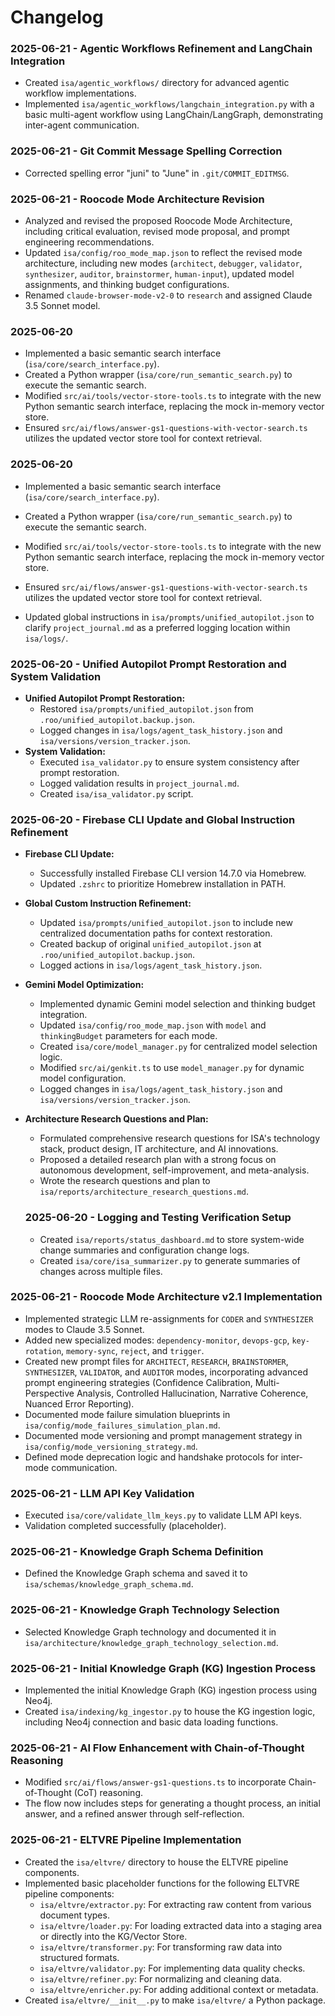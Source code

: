 # Changelog

### 2025-06-21 - Agentic Workflows Refinement and LangChain Integration
- Created `isa/agentic_workflows/` directory for advanced agentic workflow implementations.
- Implemented `isa/agentic_workflows/langchain_integration.py` with a basic multi-agent workflow using LangChain/LangGraph, demonstrating inter-agent communication.

### 2025-06-21 - Git Commit Message Spelling Correction
- Corrected spelling error "juni" to "June" in `.git/COMMIT_EDITMSG`.

### 2025-06-21 - Roocode Mode Architecture Revision
- Analyzed and revised the proposed Roocode Mode Architecture, including critical evaluation, revised mode proposal, and prompt engineering recommendations.
- Updated `isa/config/roo_mode_map.json` to reflect the revised mode architecture, including new modes (`architect`, `debugger`, `validator`, `synthesizer`, `auditor`, `brainstormer`, `human-input`), updated model assignments, and thinking budget configurations.
- Renamed `claude-browser-mode-v2-0` to `research` and assigned Claude 3.5 Sonnet model.

### 2025-06-20
- Implemented a basic semantic search interface (`isa/core/search_interface.py`).
- Created a Python wrapper (`isa/core/run_semantic_search.py`) to execute the semantic search.
- Modified `src/ai/tools/vector-store-tools.ts` to integrate with the new Python semantic search interface, replacing the mock in-memory vector store.
- Ensured `src/ai/flows/answer-gs1-questions-with-vector-search.ts` utilizes the updated vector store tool for context retrieval.

### 2025-06-20
- Implemented a basic semantic search interface (`isa/core/search_interface.py`).
- Created a Python wrapper (`isa/core/run_semantic_search.py`) to execute the semantic search.
- Modified `src/ai/tools/vector-store-tools.ts` to integrate with the new Python semantic search interface, replacing the mock in-memory vector store.
- Ensured `src/ai/flows/answer-gs1-questions-with-vector-search.ts` utilizes the updated vector store tool for context retrieval.


- Updated global instructions in `isa/prompts/unified_autopilot.json` to clarify `project_journal.md` as a preferred logging location within `isa/logs/`.

### 2025-06-20 - Unified Autopilot Prompt Restoration and System Validation

- **Unified Autopilot Prompt Restoration:**
  - Restored `isa/prompts/unified_autopilot.json` from `.roo/unified_autopilot.backup.json`.
  - Logged changes in `isa/logs/agent_task_history.json` and `isa/versions/version_tracker.json`.
- **System Validation:**
  - Executed `isa_validator.py` to ensure system consistency after prompt restoration.
  - Logged validation results in `project_journal.md`.
  - Created `isa/isa_validator.py` script.

### 2025-06-20 - Firebase CLI Update and Global Instruction Refinement

- **Firebase CLI Update:**
  - Successfully installed Firebase CLI version 14.7.0 via Homebrew.
  - Updated `.zshrc` to prioritize Homebrew installation in PATH.
- **Global Custom Instruction Refinement:**
  - Updated `isa/prompts/unified_autopilot.json` to include new centralized documentation paths for context restoration.
  - Created backup of original `unified_autopilot.json` at `.roo/unified_autopilot.backup.json`.
  - Logged actions in `isa/logs/agent_task_history.json`.
- **Gemini Model Optimization:**
  - Implemented dynamic Gemini model selection and thinking budget integration.
  - Updated `isa/config/roo_mode_map.json` with `model` and `thinkingBudget` parameters for each mode.
  - Created `isa/core/model_manager.py` for centralized model selection logic.
  - Modified `src/ai/genkit.ts` to use `model_manager.py` for dynamic model configuration.
  - Logged changes in `isa/logs/agent_task_history.json` and `isa/versions/version_tracker.json`.
- **Architecture Research Questions and Plan:**
  - Formulated comprehensive research questions for ISA's technology stack, product design, IT architecture, and AI innovations.
  - Proposed a detailed research plan with a strong focus on autonomous development, self-improvement, and meta-analysis.
  -   Wrote the research questions and plan to `isa/reports/architecture_research_questions.md`.
  
  ### 2025-06-20 - Logging and Testing Verification Setup
  - Created `isa/reports/status_dashboard.md` to store system-wide change summaries and configuration change logs.
  - Created `isa/core/isa_summarizer.py` to generate summaries of changes across multiple files.

### 2025-06-21 - Roocode Mode Architecture v2.1 Implementation
- Implemented strategic LLM re-assignments for `CODER` and `SYNTHESIZER` modes to Claude 3.5 Sonnet.
- Added new specialized modes: `dependency-monitor`, `devops-gcp`, `key-rotation`, `memory-sync`, `reject`, and `trigger`.
- Created new prompt files for `ARCHITECT`, `RESEARCH`, `BRAINSTORMER`, `SYNTHESIZER`, `VALIDATOR`, and `AUDITOR` modes, incorporating advanced prompt engineering strategies (Confidence Calibration, Multi-Perspective Analysis, Controlled Hallucination, Narrative Coherence, Nuanced Error Reporting).
- Documented mode failure simulation blueprints in `isa/config/mode_failures_simulation_plan.md`.
- Documented mode versioning and prompt management strategy in `isa/config/mode_versioning_strategy.md`.
- Defined mode deprecation logic and handshake protocols for inter-mode communication.

### 2025-06-21 - LLM API Key Validation
- Executed `isa/core/validate_llm_keys.py` to validate LLM API keys.
- Validation completed successfully (placeholder).

### 2025-06-21 - Knowledge Graph Schema Definition
- Defined the Knowledge Graph schema and saved it to `isa/schemas/knowledge_graph_schema.md`.

### 2025-06-21 - Knowledge Graph Technology Selection
- Selected Knowledge Graph technology and documented it in `isa/architecture/knowledge_graph_technology_selection.md`.

### 2025-06-21 - Initial Knowledge Graph (KG) Ingestion Process
- Implemented the initial Knowledge Graph (KG) ingestion process using Neo4j.
- Created `isa/indexing/kg_ingestor.py` to house the KG ingestion logic, including Neo4j connection and basic data loading functions.

### 2025-06-21 - AI Flow Enhancement with Chain-of-Thought Reasoning
- Modified `src/ai/flows/answer-gs1-questions.ts` to incorporate Chain-of-Thought (CoT) reasoning.
- The flow now includes steps for generating a thought process, an initial answer, and a refined answer through self-reflection.

### 2025-06-21 - ELTVRE Pipeline Implementation
- Created the `isa/eltvre/` directory to house the ELTVRE pipeline components.
- Implemented basic placeholder functions for the following ELTVRE pipeline components:
    - `isa/eltvre/extractor.py`: For extracting raw content from various document types.
    - `isa/eltvre/loader.py`: For loading extracted data into a staging area or directly into the KG/Vector Store.
    - `isa/eltvre/transformer.py`: For transforming raw data into structured formats.
    - `isa/eltvre/validator.py`: For implementing data quality checks.
    - `isa/eltvre/refiner.py`: For normalizing and cleaning data.
    - `isa/eltvre/enricher.py`: For adding additional context or metadata.
- Created `isa/eltvre/__init__.py` to make `isa/eltvre/` a Python package.